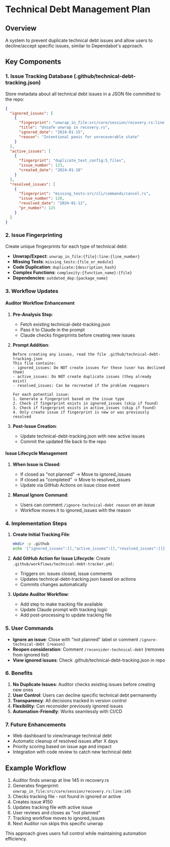 # Technical Debt Management Plan

## Overview

A system to prevent duplicate technical debt issues and allow users to decline/accept specific issues, similar to Dependabot's approach.

## Key Components

### 1. Issue Tracking Database (.github/technical-debt-tracking.json)

Store metadata about all technical debt issues in a JSON file committed to the repo:

```json
{
  "ignored_issues": [
    {
      "fingerprint": "unwrap_in_file:src/core/session/recovery.rs:line:145",
      "title": "Unsafe unwrap in recovery.rs",
      "ignored_date": "2024-01-15",
      "reason": "Intentional panic for unrecoverable state"
    }
  ],
  "active_issues": [
    {
      "fingerprint": "duplicate_test_config:5_files",
      "issue_number": 123,
      "created_date": "2024-01-10"
    }
  ],
  "resolved_issues": [
    {
      "fingerprint": "missing_tests:src/cli/commands/cancel.rs",
      "issue_number": 120,
      "resolved_date": "2024-01-12",
      "pr_number": 125
    }
  ]
}
```

### 2. Issue Fingerprinting

Create unique fingerprints for each type of technical debt:
- **Unwrap/Expect**: `unwrap_in_file:{file}:line:{line_number}`
- **Missing Tests**: `missing_tests:{file_or_module}`
- **Code Duplication**: `duplicate:{description_hash}`
- **Complex Functions**: `complexity:{function_name}:{file}`
- **Dependencies**: `outdated_dep:{package_name}`

### 3. Workflow Updates

#### Auditor Workflow Enhancement

1. **Pre-Analysis Step**: 
   - Fetch existing technical-debt-tracking.json
   - Pass it to Claude in the prompt
   - Claude checks fingerprints before creating new issues

2. **Prompt Addition**:
   ```
   Before creating any issues, read the file .github/technical-debt-tracking.json
   This file contains:
   - ignored_issues: Do NOT create issues for these (user has declined them)
   - active_issues: Do NOT create duplicate issues (they already exist)
   - resolved_issues: Can be recreated if the problem reappears
   
   For each potential issue:
   1. Generate a fingerprint based on the issue type
   2. Check if fingerprint exists in ignored_issues (skip if found)
   3. Check if fingerprint exists in active_issues (skip if found)
   4. Only create issue if fingerprint is new or was previously resolved
   ```

3. **Post-Issue Creation**:
   - Update technical-debt-tracking.json with new active issues
   - Commit the updated file back to the repo

#### Issue Lifecycle Management

1. **When Issue is Closed**:
   - If closed as "not planned" → Move to ignored_issues
   - If closed as "completed" → Move to resolved_issues
   - Update via GitHub Actions on issue close event

2. **Manual Ignore Command**:
   - Users can comment `/ignore-technical-debt reason` on an issue
   - Workflow moves it to ignored_issues with the reason

### 4. Implementation Steps

1. **Create Initial Tracking File**:
   ```bash
   mkdir -p .github
   echo '{"ignored_issues":[],"active_issues":[],"resolved_issues":[]}' > .github/technical-debt-tracking.json
   ```

2. **Add GitHub Action for Issue Lifecycle**:
   Create `.github/workflows/technical-debt-tracker.yml`:
   - Triggers on: issues closed, issue comments
   - Updates technical-debt-tracking.json based on actions
   - Commits changes automatically

3. **Update Auditor Workflow**:
   - Add step to make tracking file available
   - Update Claude prompt with tracking logic
   - Add post-processing to update tracking file

### 5. User Commands

- **Ignore an issue**: Close with "not planned" label or comment `/ignore-technical-debt [reason]`
- **Reopen consideration**: Comment `/reconsider-technical-debt` (removes from ignored list)
- **View ignored issues**: Check .github/technical-debt-tracking.json in repo

### 6. Benefits

1. **No Duplicate Issues**: Auditor checks existing issues before creating new ones
2. **User Control**: Users can decline specific technical debt permanently
3. **Transparency**: All decisions tracked in version control
4. **Flexibility**: Can reconsider previously ignored issues
5. **Automation-Friendly**: Works seamlessly with CI/CD

### 7. Future Enhancements

- Web dashboard to view/manage technical debt
- Automatic cleanup of resolved issues after X days
- Priority scoring based on issue age and impact
- Integration with code review to catch new technical debt

## Example Workflow

1. Auditor finds unwrap at line 145 in recovery.rs
2. Generates fingerprint: `unwrap_in_file:src/core/session/recovery.rs:line:145`
3. Checks tracking file - not found in ignored or active
4. Creates issue #150
5. Updates tracking file with active issue
6. User reviews and closes as "not planned" 
7. Tracking workflow moves to ignored_issues
8. Next Auditor run skips this specific unwrap

This approach gives users full control while maintaining automation efficiency.